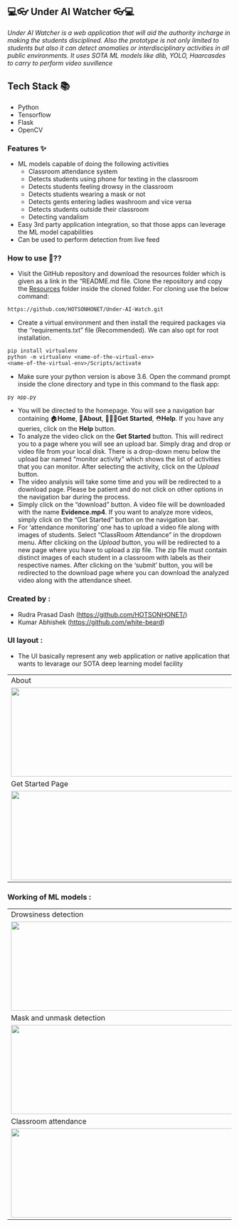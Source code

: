 ## 💻👓 Under AI Watcher 👓💻

<p><i>Under AI Watcher is a web application that will aid the authority incharge in making the students disciplined. Also the prototype is not only limited to students but also it can detect anomalies or interdisciplinary activities in all public environments. It uses SOTA ML models like dlib, YOLO, Haarcasdes to carry to perform video suvillence</i></p>

## Tech Stack 📚
- Python
- Tensorflow
- Flask
- OpenCV

### Features ✨
- ML models capable of doing the following activities
  *   Classroom attendance system 
  *   Detects students using phone for texting in the classroom 
  *   Detects students feeling drowsy in the classroom 
  *   Detects students wearing a mask or not
  *   Detects gents entering ladies washroom and vice versa
  *   Detects students outside their classroom
  *   Detecting vandalism
- Easy 3rd party application integration, so that those apps can leverage the ML model capabilities
- Can be used to perform detection from live feed

### How to use 🤔??
*    Visit the GitHub repository and download the resources folder which is given as a link in the “README.md file. Clone the repository and copy the [Resources](https://drive.google.com/file/d/1UvMmEMvJBkdMExU416_9MRsLphdE52vx/view) folder inside the cloned folder. For cloning use the below command:  
```
https://github.com/HOTSONHONET/Under-AI-Watch.git
```

* 	Create a virtual environment and then install the required packages via the ‘’requirements.txt” file (Recommended). We can also opt for root installation.

```
pip install virtualenv
python -m virtualenv <name-of-the-virtual-env>
<name-of-the-virtual-env>/Scripts/activate
```
* 	Make sure your python version is above 3.6. Open the command prompt inside the clone directory and type in this command to the flask app:
```
py app.py
```
* 	You will be directed to the homepage. You will see a navigation bar containing  🏠**Home**, 📜**About**,  🚶🏼‍♀️**Get Started**,  ⛑**Help**. If you have any queries, click on the **Help** button.
* 	To analyze the video click on the **Get Started** button. This will redirect you to a page where you will see an upload bar. Simply drag and drop or video file from your local disk. There is a drop-down menu below the upload bar named “monitor activity” which shows the list of activities that you can monitor. After selecting the activity, click on the *Upload* button.
* 	The video analysis will take some time and you will be redirected to a download page. Please be patient and do not click on other options in the navigation bar during the process. 
 *   Simply click on the “download”  button. A video file will be downloaded with the name **Evidence.mp4**. If you want to analyze more videos, simply click on the “Get Started” button on the navigation bar.
 *    For ‘attendance monitoring’ one has to upload a video file along with images of students. Select “ClassRoom Attendance” in the dropdown menu. After clicking on the *Upload* button, you will be redirected to a new page where you have to upload a zip file. The zip file must contain distinct images of each student in a classroom with labels as their respective names. After clicking on the ‘submit’ button, you will be redirected to the download page where you can download the analyzed video along with the attendance sheet.

### Created by :
* Rudra Prasad Dash (https://github.com/HOTSONHONET/)
* Kumar Abhishek (https://github.com/white-beard)

### UI layout :

- The UI basically represent any web application or native application that wants to levarage our SOTA deep learning model facility

<table>
  <tr>
    <td>About</td>
     <td>Home</td>
  </tr>
  <tr>
    <td><img src="https://user-images.githubusercontent.com/54463399/99926692-84a22680-2d68-11eb-8b9c-d1e6cbbd2105.jpeg" width=500 height=200></td>
    <td><img src="https://user-images.githubusercontent.com/54463399/99926742-b915e280-2d68-11eb-94a2-0728d75905bb.jpeg" width=500 height=200></td>
  </tr>
  <tr>
    <td>Get Started Page</td>
     <td>Download Page</td>
  </tr>
  <tr>
    <td><img src="https://user-images.githubusercontent.com/54463399/99926828-06924f80-2d69-11eb-963a-6dae3a5e414a.jpeg" width=500 height=200></td>
    <td><img src="https://user-images.githubusercontent.com/54463399/99926842-19a51f80-2d69-11eb-8ba4-0c3031c2a2aa.jpeg" width=500 height=200></td>
  </tr>
 </table>

### Working of ML models :

<table>
  <tr>
    <td>Drowsiness detection</td>
     <td>People roaming outside</td>
  </tr>
  <tr>
    <td><img src="https://user-images.githubusercontent.com/56304060/148547269-ea00d7fd-5c5b-4931-89c9-e14aff83827e.gif" width=500 height=200></td>
    <td><img src="https://user-images.githubusercontent.com/56304060/148547180-7d5b63aa-03b9-49c0-9902-2be5d7060f2c.gif" width=500 height=200></td>
  </tr>
  <tr>
    <td>Mask and unmask detection</td>
     <td>Vandalism detection</td>
  </tr>
  <tr>
    <td><img src="https://user-images.githubusercontent.com/56304060/148547020-6e1c86c4-7b97-4550-a205-20a8db295ec5.gif" width=500 height=200></td>
    <td><img src="https://user-images.githubusercontent.com/56304060/129045537-b1329a4e-32d7-4d5b-ad3c-8d84ada3af27.gif" width=500 height=200></td>
  </tr>
  <tr>
    <td>Classroom attendance</td>
     <td>Student Using phones</td>
  </tr>
  <tr>
    <td><img src="https://user-images.githubusercontent.com/56304060/148547494-fad9cc5a-7622-4217-aced-9bda8ab90e80.jpg" width=500 height=200></td>
    <td><img src="https://user-images.githubusercontent.com/56304060/148553504-8659983d-815e-45e2-8f70-733054d3ec33.gif" width=500 height=200></td>
  </tr>
 </table>
